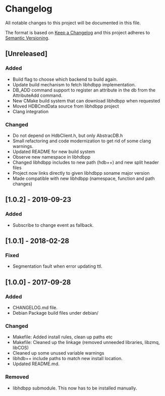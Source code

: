 # Changelog

All notable changes to this project will be documented in this file.

The format is based on [Keep a Changelog](http://keepachangelog.com/en/1.0.0/)
and this project adheres to [Semantic Versioning](http://semver.org/spec/v2.0.0.html).

## [Unreleased]

### Added

* Build flag to choose which backend to build again.
* Update build mechanism to fetch libhdbpp implementation.
* DB_ADD command support to register an attribute in the db from the AttributeAdd command.
* New CMake build system that can download libhdbpp when requested
* Moved HDBCmdData source from libhdbpp project
* Clang integration

### Changed

* Do not depend on HdbClient.h, but only AbstracDB.h
* Small refactoring and code modernization to get rid of some clang warnings.
* Updated README for new build system
* Observe new namespace in libhdbpp
* Changed libhdbpp includes to new path (hdb++) and new split header files
* Project now links directly to given libhdbpp soname major version
* Made compatible with new libhdbpp (namespace, function and path changes)

## [1.0.2] - 2019-09-23

### Added

* Subscribe to change event as fallback.

## [1.0.1] - 2018-02-28

### Fixed

* Segmentation fault when error updating ttl.

## [1.0.0] - 2017-09-28

### Added

* CHANGELOG.md file.
* Debian Package build files under debian/

### Changed

* Makefile: Added install rules, clean up paths etc
* Makefile: Cleaned up the linkage (removed unneeded libraries, libzmq, libCOS)
* Cleaned up some unused variable warnings
* libhdb++ include paths to match new install location.
* Updated README.md.

### Removed

* libhdbpp submodule. This now has to be installed manually.

